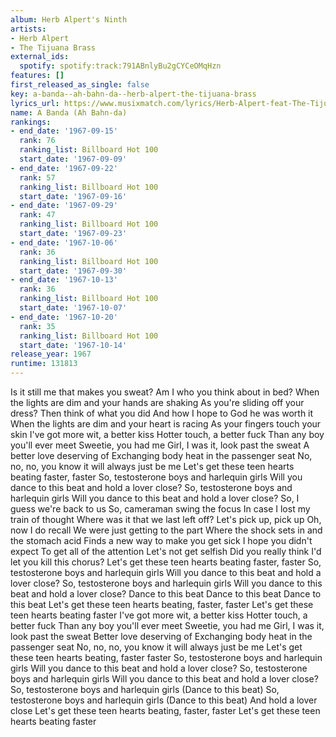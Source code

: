 ```yaml
---
album: Herb Alpert's Ninth
artists:
- Herb Alpert
- The Tijuana Brass
external_ids:
  spotify: spotify:track:791ABnlyBu2gCYCeOMqHzn
features: []
first_released_as_single: false
key: a-banda--ah-bahn-da--herb-alpert-the-tijuana-brass
lyrics_url: https://www.musixmatch.com/lyrics/Herb-Alpert-feat-The-Tijuana-Brass-2/A-Banda
name: A Banda (Ah Bahn-da)
rankings:
- end_date: '1967-09-15'
  rank: 76
  ranking_list: Billboard Hot 100
  start_date: '1967-09-09'
- end_date: '1967-09-22'
  rank: 57
  ranking_list: Billboard Hot 100
  start_date: '1967-09-16'
- end_date: '1967-09-29'
  rank: 47
  ranking_list: Billboard Hot 100
  start_date: '1967-09-23'
- end_date: '1967-10-06'
  rank: 36
  ranking_list: Billboard Hot 100
  start_date: '1967-09-30'
- end_date: '1967-10-13'
  rank: 36
  ranking_list: Billboard Hot 100
  start_date: '1967-10-07'
- end_date: '1967-10-20'
  rank: 35
  ranking_list: Billboard Hot 100
  start_date: '1967-10-14'
release_year: 1967
runtime: 131813
---
```

Is it still me that makes you sweat?
Am I who you think about in bed?
When the lights are dim and your hands are shaking
As you're sliding off your dress?
Then think of what you did
And how I hope to God he was worth it
When the lights are dim and your heart is racing
As your fingers touch your skin
I've got more wit, a better kiss
Hotter touch, a better fuck
Than any boy you'll ever meet
Sweetie, you had me
Girl, I was it, look past the sweat
A better love deserving of
Exchanging body heat in the passenger seat
No, no, no, you know it will always just be me
Let's get these teen hearts beating faster, faster
So, testosterone boys and harlequin girls
Will you dance to this beat and hold a lover close?
So, testosterone boys and harlequin girls
Will you dance to this beat and hold a lover close?
So, I guess we're back to us
So, cameraman swing the focus
In case I lost my train of thought
Where was it that we last left off?
Let's pick up, pick up
Oh, now I do recall
We were just getting to the part
Where the shock sets in and the stomach acid
Finds a new way to make you get sick
I hope you didn't expect
To get all of the attention
Let's not get selfish
Did you really think I'd let you kill this chorus?
Let's get these teen hearts beating faster, faster
So, testosterone boys and harlequin girls
Will you dance to this beat and hold a lover close?
So, testosterone boys and harlequin girls
Will you dance to this beat and hold a lover close?
Dance to this beat
Dance to this beat
Dance to this beat
Let's get these teen hearts beating, faster, faster
Let's get these teen hearts beating faster
I've got more wit, a better kiss
Hotter touch, a better fuck
Than any boy you'll ever meet
Sweetie, you had me
Girl, I was it, look past the sweat
Better love deserving of
Exchanging body heat in the passenger seat
No, no, no, you know it will always just be me
Let's get these teen hearts beating, faster faster
So, testosterone boys and harlequin girls
Will you dance to this beat and hold a lover close?
So, testosterone boys and harlequin girls
Will you dance to this beat and hold a lover close?
So, testosterone boys and harlequin girls
(Dance to this beat)
So, testosterone boys and harlequin girls
(Dance to this beat)
And hold a lover close
Let's get these teen hearts beating, faster, faster
Let's get these teen hearts beating faster
